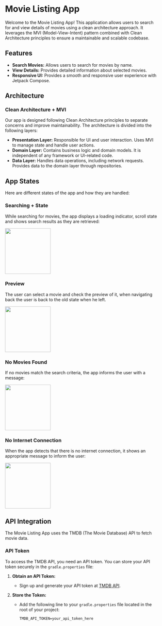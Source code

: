 # Movie Listing App

Welcome to the Movie Listing App! This application allows users to search for and view details of movies using a clean architecture approach. It leverages the MVI (Model-View-Intent) pattern combined with Clean Architecture principles to ensure a maintainable and scalable codebase.

## Features

- **Search Movies:** Allows users to search for movies by name.
- **View Details:** Provides detailed information about selected movies.
- **Responsive UI:** Provides a smooth and responsive user experience with Jetpack Compose.

## Architecture

### Clean Architecture + MVI

Our app is designed following Clean Architecture principles to separate concerns and improve maintainability. The architecture is divided into the following layers:

- **Presentation Layer:** Responsible for UI and user interaction. Uses MVI to manage state and handle user actions.
- **Domain Layer:** Contains business logic and domain models. It is independent of any framework or UI-related code.
- **Data Layer:** Handles data operations, including network requests. Provides data to the domain layer through repositories.


## App States

Here are different states of the app and how they are handled:

### Searching + State

While searching for movies, the app displays a loading indicator, scroll state and shows search results as they are retrieved:

<img src="gif/searc%2Bscroll_state.gif" width="150">

### Preview

The user can select a movie and check the preview of it, when navigating back the user is back to the old state when he left.

<img src="gif/previous_scroll_state.gif" width="150">


### No Movies Found

If no movies match the search criteria, the app informs the user with a message:

<img src="gif/no_movies_found.gif" width="150">

### No Internet Connection

When the app detects that there is no internet connection, it shows an appropriate message to inform the user:

<img src="gif/no_internet.gif" width="150">




## API Integration

The Movie Listing App uses the TMDB (The Movie Database) API to fetch movie data.

### API Token

To access the TMDB API, you need an API token. You can store your API token securely in the `gradle.properties` file:

1. **Obtain an API Token:**
   - Sign up and generate your API token at [TMDB API](https://www.themoviedb.org/documentation/api).

2. **Store the Token:**
   - Add the following line to your `gradle.properties` file located in the root of your project:

     ```properties
     TMDB_API_TOKEN=your_api_token_here
     ```
